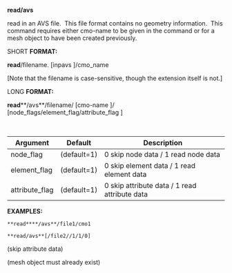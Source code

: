 **read/avs**

read in an AVS file.  This file format contains no geometry
information.  This command requires either cmo-name to be given in
the command or for a mesh object to have been created previously.

SHORT **FORMAT:**

**read**/filename.
[inpavs
]/cmo\_name



[Note that the filename is case-sensitive, though the extension
itself is not.]

LONG **FORMAT:**

**read****/avs**/filename/
[cmo-name
]/
[node\_flags/element\_flag/attribute\_flag
]

 

Argument | Default | Description
----------------- |  ------------- | -----------------------
node\_flag  |  (default=1) |  0 skip node data /  1 read node data
element\_flag |    (default=1) |  0 skip element data / 1 read element data
attribute\_flag |  (default=1) |  0 skip attribute data / 1 read attribute data

**EXAMPLES:**

    **read****/avs**/file1/cmo1

    **read/avs**[/file2//1/1/0]

(skip attribute data)

(mesh object must already exist)



